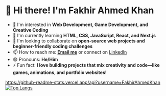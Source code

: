 # 👋 Hi there! I'm Fakhir Ahmed Khan

- 👀 I'm interested in **Web Development, Game Development, and Creative Coding**
- 🌱 I'm currently learning **HTML, CSS, JavaScript, React, and Next.js**
- 💞️ I'm looking to collaborate on **open-source web projects and beginner-friendly coding challenges**
- 📫 How to reach me: **[Email me](mailto:fakhirahmedkhan898@gmail.com)** or connect on [LinkedIn](https://www.linkedin.com/in/fakhirahmedkhan)
- 😄 Pronouns: **He/Him**
- ⚡ Fun fact: **I love building projects that mix creativity and code—like games, animations, and portfolio websites!**

https://github-readme-stats.vercel.app/api?username=FakhirAhmedKhan
[![Top Langs](https://github-readme-stats.vercel.app/api/top-langs/?username=FakhirAhmedKhan)](https://github.com/FakhirAhmedKhan/github-readme-stats)

